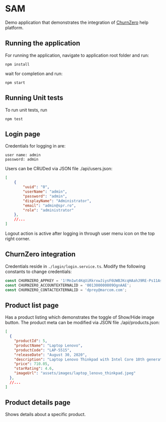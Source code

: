 # SAM

Demo application that demonstrates the integration of [ChurnZero](https://churnzero.net/) help platform.

## Running the application

For running the application, navigate to application root folder and run:

```
npm install
```

wait for completion and run:

```
npm start
```

## Running Unit tests

To run unit tests, run

```
npm test
```

## Login page

Credentials for logging in are:

```
user name: admin
password: admin
```

Users can be CRUDed via JSON file ./api/users.json:

``` json
[
    {
        "uuid": "0",
        "userName": "admin",
        "password": "admin",
        "displayName": "Administrator",
        "email": "admin@spr.ro",
        "role": "administrator" 
    },
    //...
]
```

Logout action is active after logging in through user menu icon on the top right corner.

## ChurnZero integration

Credentials reside in `./login/login.service.ts`. Modify the following constants to change credentials:

``` javascript
const CHURNZERO_APPKEY = '1!Mn1wt4KqUiRkrxwJiysF6UWBJKcqHAahJ9RE-Ps11Ast912';
const CHURNZERO_ACCOUNTEXTERNALID = '001300000009OgnAAE';
const CHURNZERO_CONTACTEXTERNALID = 'dprey@marcom.com';
```

## Product list page

Has a product listing which demonstrates the toggle of Show/Hide image button. The product meta can be modified via JSON file ./api/products.json:

``` json
[
  {
    "productId": 5,
    "productName": "Laptop Lenovo",
    "productCode": "LAP-5515",
    "releaseDate": "August 30, 2020",
    "description": "Laptop Lenovo Thinkpad with Intel Core 10th generation i5.",
    "price": 710.05,
    "starRating": 4.6,
    "imageUrl": "assets/images/laptop_lenovo_thinkpad.jpeg"
  },
  //...
]
```

## Product details page

Shows details about a specific product.